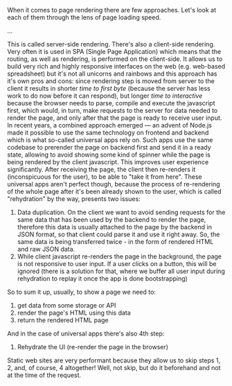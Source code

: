 When it comes to page rendering there are few approaches. Let's look at each of them through the lens of page loading speed.

... 

This is called server-side rendering. There's also a client-side rendering. Very often it is used in SPA (Single Page Application) which means that the routing, as well as rendering, is performed on the client-side. It allows us to build very rich and highly responsive interfaces on the web (e.g. web-based spreadsheet) but it's not all unicorns and rainbows and this approach has it's own pros and cons: since rendering step is moved from server to the client it results in shorter *time to first byte* (because the server has less work to do now before it can respond), but longer *time to interactive* because the browser needs to parse, compile and execute the javascript first, which would, in turn, make requests to the server for data needed to render the page, and only after that the page is ready to receive user input. In recent years, a combined approach emerged — an advent of Node.js made it possible to use the same technology on frontend and backend which is what so-called universal apps rely on. Such apps use the same codebase to prerender the page on backend first and send it in a ready state, allowing to avoid showing some kind of spinner while the page is being rendered by the client javascript. This improves user experience significantly. After receiving the page, the client then re-renders it (inconspicuous for the user), to be able to "take it from here". These universal apps aren't perfect though, because the process of re-rendering of the whole page after it's been already shown to the user, which is called "rehydration" by the way, presents two issues: 
1. Data duplication. On the client we want to avoid sending requests for the same data that has been used by the backend to render the page, therefore this data is usually attached to the page by the backend in JSON format, so that client could parse it and use it right away. So, the same data is being transferred twice - in the form of rendered HTML and raw JSON data.
2. While client javascript re-renders the page in the background, the page is not responsive to user input. If a user clicks on a button, this will be ignored (there is a solution for that, where we buffer all user input during rehydration to replay it once the app is done bootstrapping)

So to sum it up, usually, to show a page we need to:

1. get data from some storage or API
2. render the page's HTML using this data
3. return the rendered HTML page

And in the case of universal apps there's also 4th step:

1. Rehydrate the UI (re-render the page in the browser)

Static web sites are very performant because they allow us to skip steps 1, 2, and, of course, 4 altogether! Well, not skip, but do it beforehand and not at the time of the request.